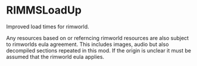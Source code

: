 # RIMMSLoadUp
Improved load times for rimworld.

Any resources based on or referncing rimworld resources are also subject to rimworlds eula agreement. This includes images, audio but also decompiled sections repeated in this mod. If the origin is unclear it must be assumed that the rimworld eula applies.

